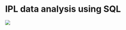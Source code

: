 # IPL data analysis using SQL


![]([file:///C:/Users/dhama/OneDrive/Desktop/Tata_IPL_Logo.webp](https://raw.githubusercontent.com/parsh18data/IPL-data-analysis-using-SQL/main/Tata_IPL_Logo.webp))
